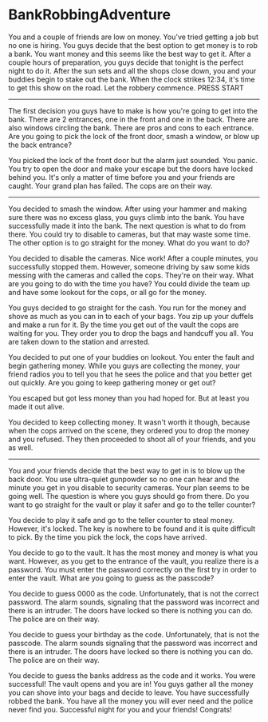 # BankRobbingAdventure

You and a couple of friends are low on money. You've tried getting a job but no one is hiring. You guys decide that the best option to get money is to rob a bank. You want money and this seems like the best way to get it. After a couple hours of preparation, you guys decide that tonight is the perfect night to do it. After the sun sets and all the shops close down, you and your buddies begin to stake out the bank. When the clock strikes 12:34, it's time to get this show on the road. Let the robbery commence. PRESS START
_______________________________________________________________________________________________________

The first decision you guys have to make is how you're going to get into the bank. There are 2 entrances, one in the front and one in the back. There are also windows circling the bank. There are pros and cons to each entrance. Are you going to pick the lock of the front door, smash a window, or blow up the back entrance?

You picked the lock of the front door but the alarm just sounded. You panic. You try to open the door and make your escape but the doors have locked behind you. It's only a matter of time before you and your friends are caught. Your grand plan has failed. The cops are on their way.
_______________________________________________________________________________________________________

You decided to smash the window. After using your hammer and making sure there was no excess glass, you guys climb into the bank. You have successfully made it into the bank. The next question is what to do from there. You could try to disable to cameras, but that may waste some time. The other option is to go straight for the money. What do you want to do?

You decided to disable the cameras. Nice work! After a couple minutes, you successfully stopped them. However, someone driving by saw some kids messing with the cameras and called the cops. They're on their way. What are you going to do with the time you have? You could divide the team up and have some lookout for the cops, or all go for the money.

You guys decided to go straight for the cash. You run for the money and shove as much as you can in to each of your bags. You zip up your duffels and make a run for it. By the time you get out of the vault the cops are waiting for you. They order you to drop the bags and handcuff you all. You are taken down to the station and arrested.

You decided to put one of your buddies on lookout. You enter the fault and begin gathering money. While you guys are collecting the money, your friend radios you to tell you that he sees the police and that you better get out quickly. Are you going to keep gathering money or get out?

You escaped but got less money than you had hoped for. But at least you made it out alive.

You decided to keep collecting money. It wasn't worth it though, because when the cops arrived on the scene, they ordered you to drop the money and you refused. They then proceeded to shoot all of your friends, and you as well.
_______________________________________________________________________________________________________

You and your friends decide that the best way to get in is to blow up the back door. You use ultra-quiet gunpowder so no one can hear and the minute you get in you disable to security cameras. Your plan seems to be going well. The question is where you guys should go from there. Do you want to go straight for the vault or play it safer and go to the teller counter?

You decide to play it safe and go to the teller counter to steal money. However, it's locked. The key is nowhere to be found and it is quite difficult to pick. By the time you pick the lock, the cops have arrived.

You decide to go to the vault. It has the most money and money is what you want. However, as you get to the entrance of the vault, you realize there is a password. You must enter the password correctly on the first try in order to enter the vault. What are you going to guess as the passcode?

You decide to guess 0000 as the code. Unfortunately, that is not the correct password. The alarm sounds, signaling that the password was incorrect and there is an intruder. The doors have locked so there is nothing you can do. The police are on their way.

You decide to guess your birthday as the code. Unfortunately, that is not the passcode. The alarm sounds signaling that the password was incorrect and there is an intruder. The doors have locked so there is nothing you can do. The police are on their way.

You decide to guess the banks address as the code and it works. You were successful! The vault opens and you are in! You guys gather all the money you can shove into your bags and decide to leave. You have successfully robbed the bank. You have all the money you will ever need and the police never find you. Successful night for you and your friends! Congrats!
